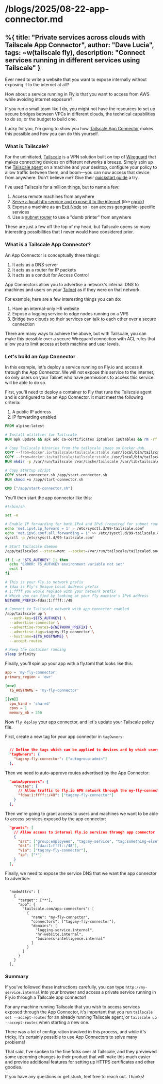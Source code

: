 # /blogs/2025/08-22-app-connector.md
%{
    title: "Private services across clouds with Tailscale App Connector",
    author: "Dave Lucia",
    tags: ~w(tailscale fly),
    description: "Connect services running in different services using Tailscale"
}
---

Ever need to write a website that you want to expose internally without exposing it to the internet at all?

How about a service running in Fly.io that you want to access from AWS while avoiding internet exposure?

If you run a small team like I do, you might not have the resources to set up secure bridges between VPCs in different clouds, the technical capabilities to do so, or the budget to build one.


Lucky for you, I'm going to show you how [Tailscale App Connector](https://tailscale.com/kb/1281/app-connectors) makes this possible and how you can do this yourself.

### What is Tailscale?

For the uninitiated, [Tailscale](https://tailscale.com/) is a VPN solution built on top of [Wireguard](https://www.wireguard.com/) that makes connecting devices on different networks a breeze. Simply spin up the [Tailscale agent](https://tailscale.com/download) on a machine and your desktop, configure your policy to allow traffic between them, and boom—you can now access that device from anywhere. Don't believe me? Give their [quickstart guide](https://tailscale.com/kb/1017/install) a try.

I've used Tailscale for a million things, but to name a few:

1. Access remote machines from anywhere
2. [Serve a local http service and expose it to the internet](https://tailscale.com/kb/1223/funnel) (like [ngrok](https://ngrok.com/))
3. Expose a machine as an [Exit Node](https://tailscale.com/kb/1408/quick-guide-exit-nodes?q=exit%20node) so I can access geographic-specific services
4. Use a [subnet router](https://tailscale.com/kb/1019/subnets?q=subnet) to use a "dumb printer" from anywhere

These are just a few off the top of my head, but Tailscale opens so many interesting possibilities that I never would have considered prior.


### What is a Tailscale App Connector?

An App Connector is conceptually three things:

1. It acts as a DNS server
2. It acts as a router for IP packets
3. It acts as a conduit for Access Control

App Connectors allow you to advertise a network's internal DNS to machines and users on your [Tailnet](https://tailscale.com/kb/1136/tailnet) as if they were on that network.

For example, here are a few interesting things you can do:

1. Have an internal-only HR website
2. Expose a logging service to edge nodes running on a VPS
3. Bridge two clouds so their services can talk to each other over a secure connection

There are many ways to achieve the above, but with Tailscale, you can make this possible over a secure Wireguard connection with ACL rules that allow you to limit access at both machine and user levels.


### Let's build an App Connector

In this example, let's deploy a service running on Fly.io and access it through the App Connector. We will not expose this service to the internet, so only users on your Tailnet who have permissions to access this service will be able to do so.

First, you'll need to deploy a container to Fly that runs the Tailscale agent and is configured to be an App Connector. It must meet the following criteria:

1. A public IP address
2. IP forwarding enabled


```dockerfile
FROM alpine:latest

# Install utilities for Tailscale
RUN apk update && apk add ca-certificates iptables ip6tables && rm -rf /var/cache/apk/*

# Copy Tailscale binaries from the tailscale image on Docker Hub.
COPY --from=docker.io/tailscale/tailscale:stable /usr/local/bin/tailscaled /app/tailscaled
COPY --from=docker.io/tailscale/tailscale:stable /usr/local/bin/tailscale /app/tailscale
RUN mkdir -p /var/run/tailscale /var/cache/tailscale /var/lib/tailscale

# Copy startup script
COPY start-connector.sh /app/start-connector.sh
RUN chmod +x /app/start-connector.sh

CMD ["/app/start-connector.sh"]
```

You'll then start the app connector like this:

```bash
#!/bin/sh

set -e

# Enable IP forwarding for both IPv4 and IPv6 (required for subnet routing)
echo 'net.ipv4.ip_forward = 1' > /etc/sysctl.d/99-tailscale.conf
echo 'net.ipv6.conf.all.forwarding = 1' >> /etc/sysctl.d/99-tailscale.conf
sysctl -p /etc/sysctl.d/99-tailscale.conf

# Start Tailscale daemon
/app/tailscaled --state=mem: --socket=/var/run/tailscale/tailscaled.sock &

if [ -z "$TS_AUTHKEY" ]; then
  echo "ERROR: TS_AUTHKEY environment variable not set"
  exit 1
fi

# This is your Fly.io network prefix
# fdaa is Fly's Unique Local Address prefix
# 1:ffff you would replace with your network prefix
# Which you can find by looking at your fly machine's IPv6 address
NETWORK_PREFIX=fdaa:1:ffff::/48

# Connect to Tailscale network with app connector enabled
/app/tailscale up \
  --auth-key=${TS_AUTHKEY} \
  --advertise-connector \
  --advertise-routes=${NETWORK_PREFIX} \
  --advertise-tags=tag:my-fly-connector \
  --hostname=${TS_HOSTNAME} \
  --accept-routes

# Keep the container running
sleep infinity
```

Finally, you'll spin up your app with a fly.toml that looks like this:


```toml
app = 'my-fly-connector'
primary_region = 'ewr'

[env]
  TS_HOSTNAME = 'my-fly-connector'

[[vm]]
  cpu_kind = 'shared'
  cpus = 1
  memory_mb = 256
```

Now `fly deploy` your app connector, and let's update your Tailscale policy file.


First, create a new tag for your app connector in `tagOwners`:

```json

  // Define the tags which can be applied to devices and by which users.
  "tagOwners": {
    "tag:my-fly-connector": ["autogroup:admin"]
  },
```

Then we need to auto-approve routes advertised by the App Connector:

```json
  "autoApprovers": {
    "routes": {
      // Allow traffic to fly.io 6PN network through the my-fly-connector
      "fdaa:1:ffff::/48": ["tag:my-fly-connector"]
    }
  },
```

Then we're going to grant access to users and machines we want to be able to access services exposed by the app connector:

```json
  "grants": [
    // Allow access to internal Fly.io services through app connector
    {
      "src": ["group:employees", "tag:my-service", "tag:something-else"],
      "dst": ["fdaa:1:ffff::/48"],
      "via": ["tag:my-fly-connector"],
      "ip": ["*"]
    }
  ],
```

Finally, we need to expose the service DNS that we want the app connector to advertise:


```

  "nodeAttrs": [
    {
      "target": ["*"],
      "app": {
        "tailscale.com/app-connectors": [
          {
            "name": "my-fly-connector",
            "connectors": ["tag:my-fly-connector"],
            "domains": [
              "logging-service.internal",
              "hr-website.internal",
              "business-intelligence.internal"
            ]
          }
        ]
      }
    }
  ],
```


### Summary

If you've followed these instructions carefully, you can type `http://my-service.internal` into your browser and access a private service running in Fly.io through a Tailscale app connector!

For any machine running Tailscale that you wish to access services exposed through the App Connector, it's important that you run `tailscale set --accept-routes` for an already running Tailscale agent, or `tailscale up --accept-routes` when starting a new one.

There was a lot of configuration involved in this process, and while it's tricky, it's certainly possible to use App Connectors to solve many problems!

That said, I've spoken to the fine folks over at Tailscale, and they previewed some upcoming changes to their product that will make this much easier and provide additional features for setting up HTTPS certificates and other goodies.

If you have any questions or get stuck, feel free to reach out. Thanks!
